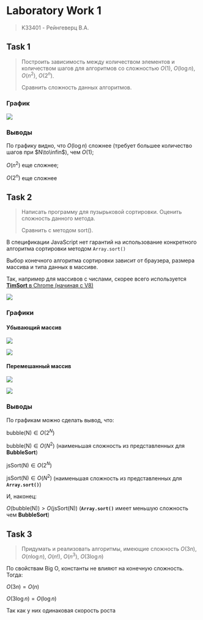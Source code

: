 # Laboratory Work 1
> K33401 - Рейнгеверц В.А.


## Task 1
> Построить зависимость между количеством элементов и количеством шагов для
алгоритмов со сложностью $О(1)$, $O(\log n)$, $O(n^2)$, $O(2^n)$. 
>
> Сравнить сложность данных
алгоритмов.

### График

![](https://i.imgur.com/EA1sfAy.png)

### Выводы

По графику видно, что $O(\log n)$ сложнее (требует большее количество шагов при $N\to\infin$), чем $О(1)$; 

$O(n^2)$ еще сложнее; 

$O(2^n)$ еще сложнее

## Task 2
> Написать программу для пузырьковой сортировки. Оценить сложность данного
метода. 
> 
> Сравнить с методом sort().


В спецификации JavaScript нет гарантий на использование конкретного алгоритма сортировки методом `Array.sort()`

Выбор конечного алгоритма сортировки зависит от браузера, размера массива и типа данных в массиве.

Так, например для массивов с числами, скорее всего используется [**TimSort** в Chrome (начиная с V8)](https://stackoverflow.com/a/37245185)

![](https://i.imgur.com/lfCueGZ.png)

### Графики


#### Убывающий массив

![](https://i.imgur.com/sOu58HU.png)

![](https://i.imgur.com/OA5SKOH.png)


#### Перемешанный массив

![](https://i.imgur.com/Ka1PBlH.png)

![](https://i.imgur.com/Ig7INg4.png)

### Выводы

По графикам можно сделать вывод, что:

$\text{bubble(N)}\in O(2^N)$

$\text{bubble(N)}\in O(N^2)$ (наименьшая сложность из представленных для **BubbleSort**)

$\text{jsSort(N)}\in O(2^N)$

$\text{jsSort(N)}\in O(N^2)$ (наименьшая сложность из представленных для **`Array.sort()`**)

И, наконец:

$O(\text{bubble(N)}) > O(\text{jsSort(N)})$ (**`Array.sort()`** имеет меньшую сложность чем **BubbleSort**)


## Task 3

> Придумать и реализовать алгоритмы, имеющие сложность $O(3n)$, $O(n\log n)$, $O(n!)$, $O(n^3)$, $O(3\log n)$
>

По свойствам Big O, константы не влияют на конечную сложность. Тогда: 

$O(3n) = O(n)$

$O(3\log n) = O(\log n)$

Так как у них одинаковая скорость роста